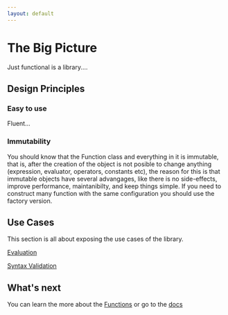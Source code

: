 ```yaml
---
layout: default
---
```


# The Big Picture

Just functional is a library....

## Design Principles

### Easy to use

Fluent...

### Immutability

You should know that the Function class and everything in it is immutable, that is, after the creation of the object is not posible to change anything (expression, evaluator, operators, constants etc), the reason for this is that immutable objects have several advangages, like there is no side-effects, improve performance, maintanibilty, and keep things simple. If you need to construct many function with the same configuration you should use the factory version.

## Use Cases

This section is all about exposing the use cases of the library.

[Evaluation](evaluation.html)

[Syntax Validation](syntax-validation.html)

## What's next

You can learn the more about the  [Functions](functions.html) or go to the [docs](../)
